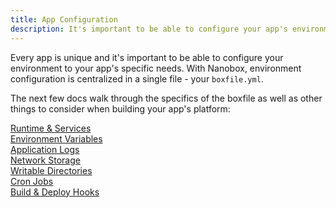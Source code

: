 ```yaml
---
title: App Configuration
description: It's important to be able to configure your app's environment to its specific needs. With Nanobox, app configuration is all handled in the boxfile.yml.
---
```


Every app is unique and it's important to be able to configure your environment to your app's specific needs. With Nanobox, environment configuration is centralized in a single file - your `boxfile.yml`.

The next few docs walk through the specifics of the boxfile as well as other things to consider when building your app's platform:

[Runtime & Services](/app-config/runtime-services/)  
[Environment Variables](/app-config/environment-variables/)  
[Application Logs](/app-config/app-logs/)  
[Network Storage](/app-config/network-storage/)  
[Writable Directories](/app-config/writable-dirs/)  
[Cron Jobs](/app-config/cron-jobs/)  
[Build & Deploy Hooks](/app-config/build-deploy-hooks/)
